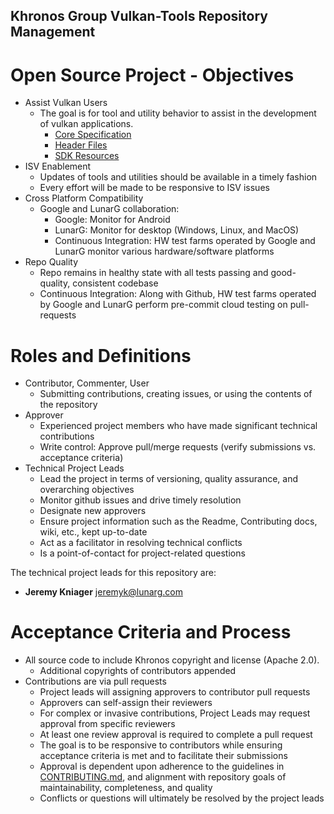 ## Khronos Group Vulkan-Tools Repository Management

# **Open Source Project - Objectives**

* Assist Vulkan Users
  - The goal is for tool and utility behavior to assist in the development of vulkan applications.
    - [Core Specification](https://www.khronos.org/registry/vulkan/specs/1.0/html/vkspec.html)
    - [Header Files](https://www.khronos.org/registry/vulkan/#headers)
    - [SDK Resources](https://vulkan.lunarg.com)
* ISV Enablement
  - Updates of tools and utilities should be available in a timely fashion
  - Every effort will be made to be responsive to ISV issues
* Cross Platform Compatibility
  - Google and LunarG collaboration:
    - Google: Monitor for Android
    - LunarG: Monitor for desktop (Windows, Linux, and MacOS)
    - Continuous Integration: HW test farms operated by Google and LunarG monitor various hardware/software platforms
* Repo Quality
  - Repo remains in healthy state with all tests passing and good-quality, consistent codebase
  - Continuous Integration: Along with Github, HW test farms operated by Google and LunarG perform pre-commit cloud testing
on pull-requests

# **Roles and Definitions**
* Contributor, Commenter, User
  - Submitting contributions, creating issues, or using the contents of the repository
* Approver
  - Experienced project members who have made significant technical contributions
  - Write control: Approve pull/merge requests (verify submissions vs. acceptance criteria)
* Technical Project Leads
  - Lead the project in terms of versioning, quality assurance, and overarching objectives
  - Monitor github issues and drive timely resolution
  - Designate new approvers
  - Ensure project information such as the Readme, Contributing docs, wiki, etc., kept up-to-date
  - Act as a facilitator in resolving technical conflicts
  - Is a point-of-contact for project-related questions

The technical project leads for this repository are:
* **Jeremy Kniager** [jeremyk@lunarg.com](mailto:jeremyk@lunarg.com)

# **Acceptance Criteria and Process**
  - All source code to include Khronos copyright and license (Apache 2.0).
    - Additional copyrights of contributors appended
  - Contributions are via pull requests
    - Project leads will assigning approvers to contributor pull requests
    - Approvers can self-assign their reviewers
    - For complex or invasive contributions, Project Leads may request approval from specific reviewers
    - At least one review approval is required to complete a pull request
    - The goal is to be responsive to contributors while ensuring acceptance criteria is met and to facilitate their submissions
    - Approval is dependent upon adherence to the guidelines in [CONTRIBUTING.md](CONTRIBUTING.md), and alignment with
repository goals of maintainability, completeness, and quality
    - Conflicts or questions will ultimately be resolved by the project leads
